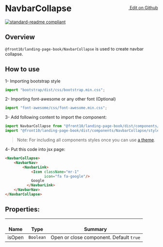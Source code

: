<a style="float:right; margin-top: 30px;" target="_blank" href="https://github.com/front10/landing-page-book/edit/master/src/components/NavbarCollapse/README.md"> <img width="15px;" src="https://assets-cdn.github.com/images/icons/emoji/unicode/270f.png"/> Edit on Github
</a>


# NavbarCollapse

[![standard-readme compliant](https://img.shields.io/badge/standard--readme-OK-green.svg?style=flat-square)](https://github.com/RichardLitt/standard-readme)

## Overview
`@front10/landing-page-book/NavbarCollapse` is used to create navbar collapse.

## How to use
1- Importing bootstrap style

```js
import "bootstrap/dist/css/bootstrap.min.css";
```

2- Importing font-awesome or any other font (Optional)

```js
import "font-awesome/css/font-awesome.min.css";
```

3- Add following content to import the component:

```js
import NavbarCollapse from "@front10/landing-page-book/dist/components/NavbarCollapse";
import "@front10/landing-page-book/dist/components/NavbarCollapse/style.css";
```

> Note: For including all components styles once you can use [a theme](https://github.com/front10/landing-page-book/wiki/Theming).

4- Put this code into jsx page:
```html
<NavbarCollapse>
    <NavbarNav>
        <NavbarLink>
            <Icon className="mr-1"
                  icon="fa fa-google"/>
            Google
          </NavbarLink>
    </NavbarNav>
</NavbarCollapse>
```

## Properties:

| </br>Name   | </br>Type | </br>Summary                                                                                 | 
| ------------| - | ------------------------------------------------------------------------------------------------------ |
| isOpen      | `Boolean` | Open or close component. Default `true` |
